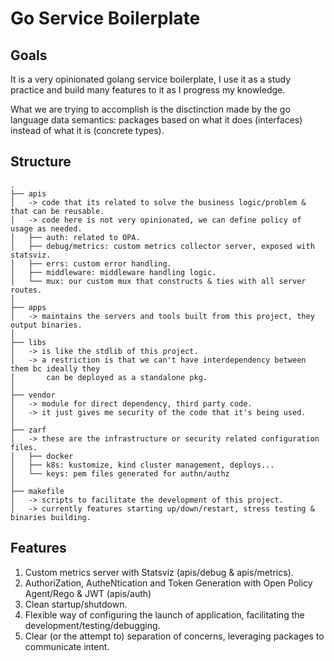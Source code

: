 # Go Service Boilerplate

## Goals

It is a very opinionated golang service boilerplate, I use it as a study practice and build many features to it as I progress my knowledge.

What we are trying to accomplish is the disctinction made by the go language data semantics: packages based on what it does (interfaces) instead of what it is (concrete types).

## Structure
```
.
├── apis
│   -> code that its related to solve the business logic/problem & that can be reusable.
│   -> code here is not very opinionated, we can define policy of usage as needed.
│   ├── auth: related to OPA.
│   ├── debug/metrics: custom metrics collector server, exposed with statsviz.
│   ├── errs: custom error handling.
│   ├── middleware: middleware handling logic.
│   └── mux: our custom mux that constructs & ties with all server routes.
│
├── apps
│   -> maintains the servers and tools built from this project, they output binaries.
│
├── libs
│   -> is like the stdlib of this project.
│   -> a restriction is that we can't have interdependency between them bc ideally they
│       can be deployed as a standalone pkg.
│
├── vendor
│   -> module for direct dependency, third party code.
│   -> it just gives me security of the code that it's being used.
│
├── zarf
│   -> these are the infrastructure or security related configuration files.
│   ├── docker
│   ├── k8s: kustomize, kind cluster management, deploys...
│   └── keys: pem files generated for authn/authz
│
├── makefile
│   -> scripts to facilitate the development of this project.
│   -> currently features starting up/down/restart, stress testing & binaries building.
```

## Features

1. Custom metrics server with Statsviz (apis/debug & apis/metrics).
2. AuthoriZation, AutheNtication and Token Generation with Open Policy Agent/Rego & JWT (apis/auth)
3. Clean startup/shutdown.
4. Flexible way of configuring the launch of application, facilitating the development/testing/debugging.
5. Clear (or the attempt to) separation of concerns, leveraging packages to communicate intent.